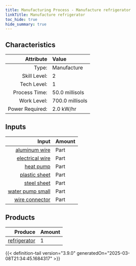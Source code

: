 ```yaml
---
title: Manufacturing Process - Manufacture refrigerator
linkTitle: Manufacture refrigerator
toc_hide: true
hide_summary: true
---
```

<!-- This is generated by the MarsSim HelpGenertor, do not edit. -->


## Characteristics

| Attribute      | Value |
|--------:|:------|
|Type:|Manufacture|
|Skill Level:|2|
|Tech Level:|1|
|Process Time:|50.0 millisols|
|Work Level:|700.0 millisols|
|Power Required:|2.0 kW/hr|

## Inputs

| Input      | Amount |
|--------:|:------|
|[aluminum wire](/docs/definitions/part/aluminum-wire)|Part|2|
|[electrical wire](/docs/definitions/part/electrical-wire)|Part|3|
|[heat pump](/docs/definitions/part/heat-pump)|Part|1|
|[plastic sheet](/docs/definitions/part/plastic-sheet)|Part|2|
|[steel sheet](/docs/definitions/part/steel-sheet)|Part|2|
|[water pump small](/docs/definitions/part/water-pump-small)|Part|2|
|[wire connector](/docs/definitions/part/wire-connector)|Part|6|

## Products


| Produce      | Amount |
|--------:|:------|
|[refrigerator](/docs/definitions/part/refrigerator)|1|



{{< definition-tail version="3.9.0" generatedOn="2025-03-08T21:34:45.1684317" >}}



